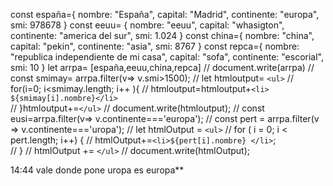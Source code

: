 const españa={
    nombre: "España",
    capital: "Madrid",
    continente: "europa",
    smi: 978678
}
const eeuu= {
     nombre: "eeuu",
     capital: "whasigton",
     continente: "america del sur",
     smi: 1.024
}
const china={
    nombre: "china",
    capital: "pekin",
    continente: "asia",
    smi: 8767
}
const repca={
    nombre: "republica independiente de mi casa",
    capital: "sofa",
    continente: "escorial",
    smi: 10
}
let arrpa= [españa,eeuu,china,repca]
// document.write(arrpa)
// const smimay= arrpa.filter(v=> v.smi>1500);
// let htmloutput= `<ul>`
// for(i=0; i<smimay.length; i++ ){
//     htmloutput=htmloutput+`<li> ${smimay[i].nombre}</li>`    
// }htmloutput+=`</ul>`
// document.write(htmloutput);
// const eusi=arrpa.filter(v=> v.continente==='europa');
// const pert = arrpa.filter(v => v.continente==='uropa');
// let htmlOutput = `<ul>`
// for ( i = 0; i < pert.length; i++) {
//     htmlOutput+=`<li>${pert[i].nombre} </li>`;    
// }
// htmlOutput += `</ul>`
// document.write(htmlOutput);





14:44
vale donde pone uropa es europa**